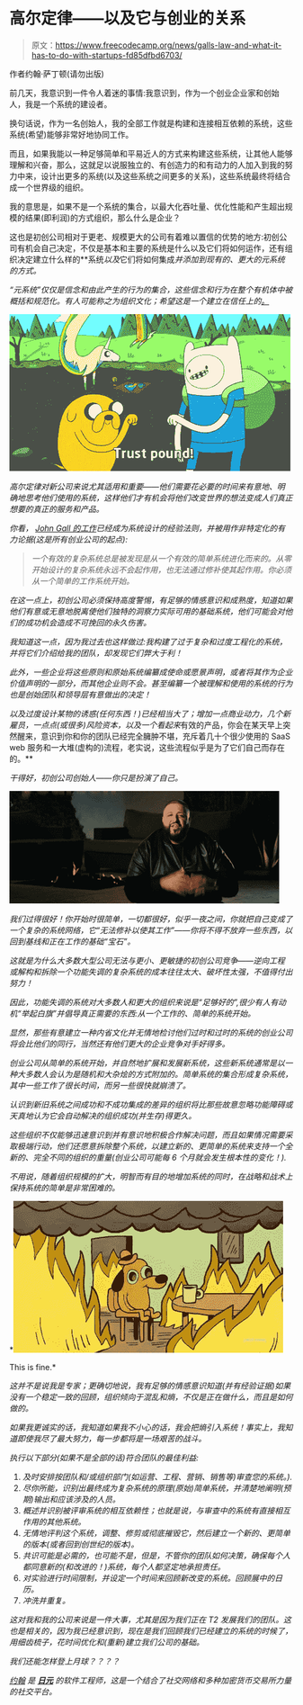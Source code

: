 # 高尔定律——以及它与创业的关系

> 原文：<https://www.freecodecamp.org/news/galls-law-and-what-it-has-to-do-with-startups-fd85dfbd6703/>

作者约翰·萨丁顿(请勿出版)

前几天，我意识到一件令人着迷的事情:我意识到，作为一个创业企业家和创始人，我是一个系统的建设者。

换句话说，作为一名创始人，我的全部工作就是构建和连接相互依赖的系统，这些系统(希望)能够非常好地协同工作。

而且，如果我能以一种足够简单和平易近人的方式来构建这些系统，让其他人能够理解和兴奋，那么，这就足以说服独立的、有创造力的和有动力的人加入到我的努力中来，设计出更多的系统(以及这些系统之间更多的关系)，这些系统最终将结合成一个世界级的组织。

我的意思是，如果不是一个系统的集合，以最大化吞吐量、优化性能和产生超出规模的结果(即利润)的方式组织，那么什么是企业？

这也是初创公司相对于更老、规模更大的公司有着难以置信的优势的地方:初创公司有机会自己决定，不仅是基本和主要的系统是什么以及它们将如何运作，还有组织决定建立什么样的**系统*以及*它们将如何集成*并添加到现有的、更大的元系统的方式。*

*“元系统”仅仅是信念和由此产生的行为的集合，这些信念和行为在整个有机体中被概括和规范化。有人可能称之为组织文化；希望这是一个建立在信任上的[。](https://john.do/org-trust/)*

*![l0yJRop9E8BeS8Vt6spuKAxfktC638pF4HMz](img/702b233014adb6f238d041d2ad6edc50.png)*

*高尔定律对新公司来说尤其适用和重要——他们需要花必要的时间来有意地、明确地思考他们使用的系统，这样他们才有机会将他们改变世界的想法变成人们真正想要的真正的服务和产品。*

*你看， [John Gall 的工作](https://en.wikipedia.org/wiki/John_Gall_(author)#Gall's_law)已经成为系统设计的经验法则，并被用作非特定化的有力论据(这是所有创业公司的起点):*

> *一个有效的复杂系统总是被发现是从一个有效的简单系统进化而来的。从零开始设计的复杂系统永远不会起作用，也无法通过修补使其起作用。你必须从一个简单的工作系统开始。*

*在这一点上，初创公司必须保持高度警惕，有足够的情感意识和成熟度，知道如果他们有意或无意地脱离使他们独特的洞察力实际可用的基础系统，他们可能会对他们的成功机会造成不可挽回的永久伤害。*

*我知道这一点，因为我过去也这样做过:我构建了过于复杂和过度工程化的系统，并将它们介绍给我的团队，却发现它们弊大于利！*

*此外，一些企业将这些原则和原始系统编纂成使命或愿景声明，或者将其作为企业价值声明的一部分，而其他企业则不会。甚至编纂一个被理解和使用的系统的行为也是创始团队和领导层有意做出的决定！*

*以及过度设计某物的诱惑(任何东西！)已经相当大了；增加一点商业动力，几个新雇员，一点点(或很多)风险资本，以及一个看起来*有效的产品，你会在某天早上突然醒来，意识到你和你的团队已经完全臃肿不堪，充斥着几十个很少使用的 SaaS web 服务和一大堆(虚构的)流程，老实说，这些流程似乎是为了它们自己而存在的。**

*干得好，初创公司创始人——你只是扮演了自己。*

*![iFKgVaK1oZS9k2OR6b9oonJWs0wLAjeBww21](img/d80f0b4c3097fe16049ceee932a3f534.png)*

*我们过得很好！你开始时很简单，一切都很好，似乎一夜之间，你就把自己变成了一个复杂的系统网络，它“无法修补以使其工作”——你将不得不放弃一些东西，以回到基线和正在工作的基础“宝石”。*

*这就是为什么大多数大型公司无法与更小、更敏捷的初创公司竞争——逆向工程或解构和拆除一个功能失调的复杂系统的成本往往太大、破坏性太强，不值得付出努力！*

*因此，功能失调的系统对大多数人和更大的组织来说是“足够好的”,很少有人有动机“举起白旗”并倡导真正需要的东西:从一个工作的、简单的系统开始。*

*显然，那些有意建立一种内省文化并无情地检讨他们过时和过时的系统的创业公司将会比他们的同行，当然还有他们更大的企业竞争对手好得多。*

*创业公司从简单的系统开始，并自然地扩展和发展新系统，这些新系统通常是以一种大多数人会认为是随机和大杂烩的方式附加的。简单系统的集合形成复杂系统，其中一些工作了很长时间，而另一些很快就崩溃了。*

*认识到新旧系统之间成功和不成功集成的差异的组织将比那些故意忽略功能障碍或天真地认为它会自动解决的组织成功(并生存)得更久。*

*这些组织不仅能够迅速意识到并有意识地积极合作解决问题，而且如果情况需要采取极端行动，他们还愿意拆除整个系统，以建立新的、更简单的系统来支持一个全新的、完全不同的组织的重量(创业公司可能每 6 个月就会发生根本性的变化！).*

*不用说，随着组织规模的扩大，明智而有目的地增加系统的同时，在战略和战术上保持系统的简单是非常困难的。*

*![hHKzrrd-ZhPIdZrSrCRre5k6R8qoZEf9sAQE](img/97a39ce310e647f97f2982bc8f92dbb4.png)

This is fine.* 

*这并不是说我是专家；更确切地说，我有足够的情感意识知道(并有经验证据)如果没有一个稳定一致的回顾，组织倾向于混乱和熵，不仅是正在做什么，而且是如何做的。*

*如果我更诚实的话，我知道如果我不小心的话，我会把熵引入系统！事实上，我知道即使我尽了最大努力，每一步都将是一场艰苦的战斗。*

*执行以下部分(如果不是全部的话)符合团队的最佳利益:*

1.  *及时安排按团队和/或组织部门(如运营、工程、营销、销售等)审查您的系统。).*
2.  *尽你所能，识别出最终成为复杂系统的原理(原始)简单系统，并清楚地阐明(预期)输出和应该涉及的人员。*
3.  *概述并识别被评审系统的相互依赖性；也就是说，与审查中的系统有直接相互作用的其他系统。*
4.  *无情地评判这个系统，调整、修剪或彻底摧毁它，然后建立一个新的、更简单的版本(或者回到创世纪的版本)。*
5.  *共识可能是必需的，也可能不是，但是，不管你的团队如何决策，确保每个人都同意新的(和改进的！)系统，每个人都坚定地承担责任。*
6.  *对实验进行时间限制，并设定一个时间来回顾新改变的系统。回顾展中的日历。*
7.  *冲洗并重复。*

*这对我和我的公司来说是一件大事，尤其是因为我们正在 T2 发展我们的团队。这也是相关的，因为我已经意识到，现在是我们回顾我们已经建立的系统的时候了，用细齿梳子，花时间优化和(重新)建立我们公司的基础。*

*我们还能怎样登上月球？？？？*

*[*约翰*](http://beta.yen.io/john/) *是 [**日元**](http://yen.io) 的软件工程师，这是一个结合了社交网络和多种加密货币交易所力量的社交平台。**